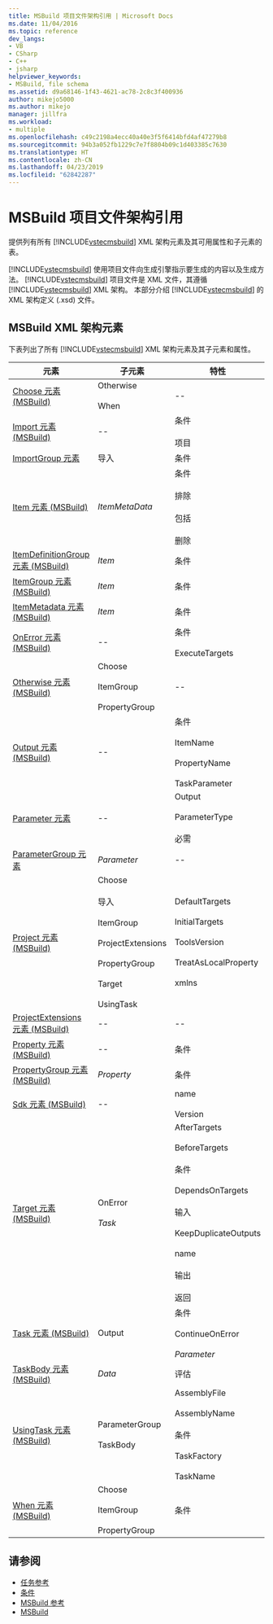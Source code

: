 ```yaml
---
title: MSBuild 项目文件架构引用 | Microsoft Docs
ms.date: 11/04/2016
ms.topic: reference
dev_langs:
- VB
- CSharp
- C++
- jsharp
helpviewer_keywords:
- MSBuild, file schema
ms.assetid: d9a68146-1f43-4621-ac78-2c8c3f400936
author: mikejo5000
ms.author: mikejo
manager: jillfra
ms.workload:
- multiple
ms.openlocfilehash: c49c2198a4ecc40a40e3f5f6414bfd4af47279b8
ms.sourcegitcommit: 94b3a052fb1229c7e7f8804b09c1d403385c7630
ms.translationtype: HT
ms.contentlocale: zh-CN
ms.lasthandoff: 04/23/2019
ms.locfileid: "62842287"
---
```

# <a name="msbuild-project-file-schema-reference"></a>MSBuild 项目文件架构引用
提供列有所有 [!INCLUDE[vstecmsbuild](../extensibility/internals/includes/vstecmsbuild_md.md)] XML 架构元素及其可用属性和子元素的表。

 [!INCLUDE[vstecmsbuild](../extensibility/internals/includes/vstecmsbuild_md.md)] 使用项目文件向生成引擎指示要生成的内容以及生成方法。 [!INCLUDE[vstecmsbuild](../extensibility/internals/includes/vstecmsbuild_md.md)] 项目文件是 XML 文件，其遵循 [!INCLUDE[vstecmsbuild](../extensibility/internals/includes/vstecmsbuild_md.md)] XML 架构。 本部分介绍 [!INCLUDE[vstecmsbuild](../extensibility/internals/includes/vstecmsbuild_md.md)] 的 XML 架构定义 (.xsd) 文件。

## <a name="msbuild-xml-schema-elements"></a>MSBuild XML 架构元素
 下表列出了所有 [!INCLUDE[vstecmsbuild](../extensibility/internals/includes/vstecmsbuild_md.md)] XML 架构元素及其子元素和属性。

|元素|子元素|特性|
|-------------|--------------------|----------------|
|[Choose 元素 (MSBuild)](../msbuild/choose-element-msbuild.md)|Otherwise<br /><br /> When|--|
|[Import 元素 (MSBuild)](../msbuild/import-element-msbuild.md)|--|条件<br /><br /> 项目|
|[ImportGroup 元素](../msbuild/importgroup-element.md)|导入|条件|
|[Item 元素 (MSBuild)](../msbuild/item-element-msbuild.md)|*ItemMetaData*|条件<br /><br /> 排除<br /><br /> 包括<br /><br /> 删除|
|[ItemDefinitionGroup 元素 (MSBuild)](../msbuild/itemdefinitiongroup-element-msbuild.md)|*Item*|条件|
|[ItemGroup 元素 (MSBuild)](../msbuild/itemgroup-element-msbuild.md)|*Item*|条件|
|[ItemMetadata 元素 (MSBuild)](../msbuild/itemmetadata-element-msbuild.md)|*Item*|条件|
|[OnError 元素 (MSBuild)](../msbuild/onerror-element-msbuild.md)|--|条件<br /><br /> ExecuteTargets|
|[Otherwise 元素 (MSBuild)](../msbuild/otherwise-element-msbuild.md)|Choose<br /><br /> ItemGroup<br /><br /> PropertyGroup|--|
|[Output 元素 (MSBuild)](../msbuild/output-element-msbuild.md)|--|条件<br /><br /> ItemName<br /><br /> PropertyName<br /><br /> TaskParameter|
|[Parameter 元素](../msbuild/parameter-element.md)|--|Output<br /><br /> ParameterType<br /><br /> 必需|
|[ParameterGroup 元素](../msbuild/parametergroup-element.md)|*Parameter*|--|
|[Project 元素 (MSBuild)](../msbuild/project-element-msbuild.md)|Choose<br /><br /> 导入<br /><br /> ItemGroup<br /><br /> ProjectExtensions<br /><br /> PropertyGroup<br /><br /> Target<br /><br /> UsingTask|DefaultTargets<br /><br /> InitialTargets<br /><br /> ToolsVersion<br /><br /> TreatAsLocalProperty<br /><br /> xmlns|
|[ProjectExtensions 元素 (MSBuild)](../msbuild/projectextensions-element-msbuild.md)|--|--|
|[Property 元素 (MSBuild)](../msbuild/property-element-msbuild.md)|--|条件|
|[PropertyGroup 元素 (MSBuild)](../msbuild/propertygroup-element-msbuild.md)|*Property*|条件|
|[Sdk 元素 (MSBuild)](../msbuild/sdk-element-msbuild.md)|--|name<br /><br /> Version|
|[Target 元素 (MSBuild)](../msbuild/target-element-msbuild.md)|OnError<br /><br /> *Task*|AfterTargets<br /><br /> BeforeTargets<br /><br /> 条件<br /><br /> DependsOnTargets<br /><br /> 输入<br /><br /> KeepDuplicateOutputs<br /><br /> name<br /><br /> 输出<br /><br /> 返回|
|[Task 元素 (MSBuild)](../msbuild/task-element-msbuild.md)|Output|条件<br /><br /> ContinueOnError<br /><br /> *Parameter*|
|[TaskBody 元素 (MSBuild)](../msbuild/taskbody-element-msbuild.md)|*Data*|评估|
|[UsingTask 元素 (MSBuild)](../msbuild/usingtask-element-msbuild.md)|ParameterGroup<br /><br /> TaskBody|AssemblyFile<br /><br /> AssemblyName<br /><br /> 条件<br /><br /> TaskFactory<br /><br /> TaskName|
|[When 元素 (MSBuild)](../msbuild/when-element-msbuild.md)|Choose<br /><br /> ItemGroup<br /><br /> PropertyGroup|条件|

## <a name="see-also"></a>请参阅
- [任务参考](../msbuild/msbuild-task-reference.md)
- [条件](../msbuild/msbuild-conditions.md)
- [MSBuild 参考](../msbuild/msbuild-reference.md)
- [MSBuild](../msbuild/msbuild.md)
